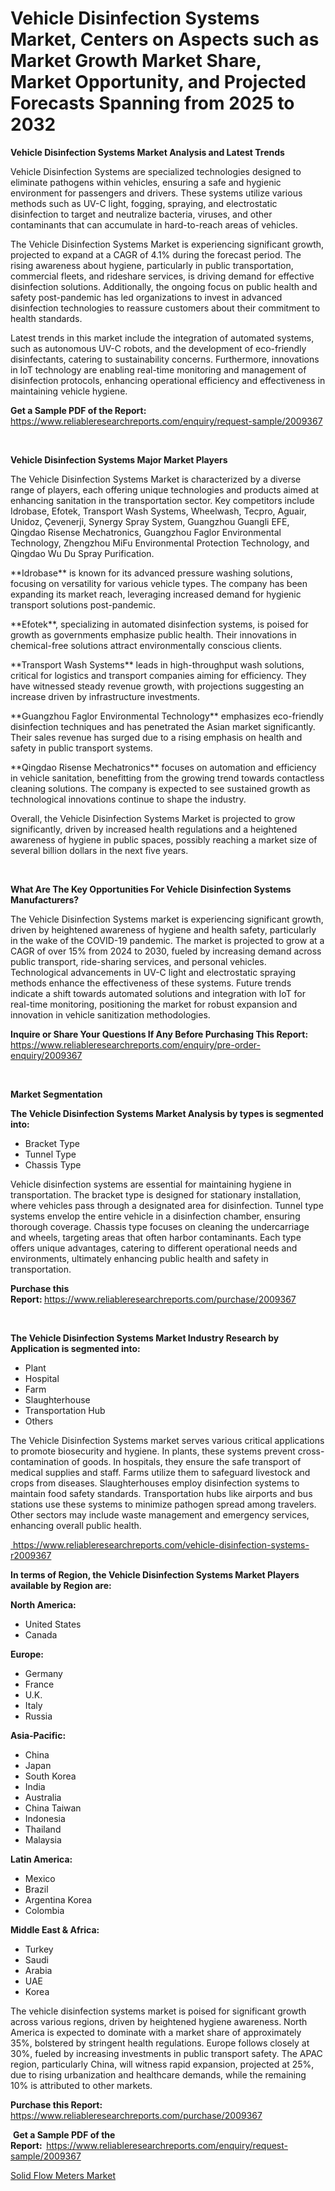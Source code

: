 <p><h1>Vehicle Disinfection Systems Market, Centers on Aspects such as Market Growth Market Share, Market Opportunity, and Projected Forecasts Spanning from 2025 to 2032</h1></p><p><strong>Vehicle Disinfection Systems Market Analysis and Latest Trends</strong></p>
<p><p>Vehicle Disinfection Systems are specialized technologies designed to eliminate pathogens within vehicles, ensuring a safe and hygienic environment for passengers and drivers. These systems utilize various methods such as UV-C light, fogging, spraying, and electrostatic disinfection to target and neutralize bacteria, viruses, and other contaminants that can accumulate in hard-to-reach areas of vehicles.</p><p>The Vehicle Disinfection Systems Market is experiencing significant growth, projected to expand at a CAGR of 4.1% during the forecast period. The rising awareness about hygiene, particularly in public transportation, commercial fleets, and rideshare services, is driving demand for effective disinfection solutions. Additionally, the ongoing focus on public health and safety post-pandemic has led organizations to invest in advanced disinfection technologies to reassure customers about their commitment to health standards.</p><p>Latest trends in this market include the integration of automated systems, such as autonomous UV-C robots, and the development of eco-friendly disinfectants, catering to sustainability concerns. Furthermore, innovations in IoT technology are enabling real-time monitoring and management of disinfection protocols, enhancing operational efficiency and effectiveness in maintaining vehicle hygiene.</p></p>
<p><strong>Get a Sample PDF of the Report:&nbsp;</strong> <a href="https://www.reliableresearchreports.com/enquiry/request-sample/2009367?utm_campaign=2794&utm_medium=2&utm_source=Github&utm_content=ia&utm_term=10042025&utm_id=vehicle-disinfection-systems">https://www.reliableresearchreports.com/enquiry/request-sample/2009367</a></p>
<p>&nbsp;</p>
<p><strong>Vehicle Disinfection Systems Major Market Players</strong></p>
<p><p>The Vehicle Disinfection Systems Market is characterized by a diverse range of players, each offering unique technologies and products aimed at enhancing sanitation in the transportation sector. Key competitors include Idrobase, Efotek, Transport Wash Systems, Wheelwash, Tecpro, Aguair, Unidoz, Çevenerji, Synergy Spray System, Guangzhou Guangli EFE, Qingdao Risense Mechatronics, Guangzhou Faglor Environmental Technology, Zhengzhou MiFu Environmental Protection Technology, and Qingdao Wu Du Spray Purification.</p><p>**Idrobase** is known for its advanced pressure washing solutions, focusing on versatility for various vehicle types. The company has been expanding its market reach, leveraging increased demand for hygienic transport solutions post-pandemic.</p><p>**Efotek**, specializing in automated disinfection systems, is poised for growth as governments emphasize public health. Their innovations in chemical-free solutions attract environmentally conscious clients.</p><p>**Transport Wash Systems** leads in high-throughput wash solutions, critical for logistics and transport companies aiming for efficiency. They have witnessed steady revenue growth, with projections suggesting an increase driven by infrastructure investments.</p><p>**Guangzhou Faglor Environmental Technology** emphasizes eco-friendly disinfection techniques and has penetrated the Asian market significantly. Their sales revenue has surged due to a rising emphasis on health and safety in public transport systems.</p><p>**Qingdao Risense Mechatronics** focuses on automation and efficiency in vehicle sanitation, benefitting from the growing trend towards contactless cleaning solutions. The company is expected to see sustained growth as technological innovations continue to shape the industry.</p><p>Overall, the Vehicle Disinfection Systems Market is projected to grow significantly, driven by increased health regulations and a heightened awareness of hygiene in public spaces, possibly reaching a market size of several billion dollars in the next five years.</p></p>
<p>&nbsp;</p>
<p><strong>What Are The Key Opportunities For Vehicle Disinfection Systems Manufacturers?</strong></p>
<p><p>The Vehicle Disinfection Systems market is experiencing significant growth, driven by heightened awareness of hygiene and health safety, particularly in the wake of the COVID-19 pandemic. The market is projected to grow at a CAGR of over 15% from 2024 to 2030, fueled by increasing demand across public transport, ride-sharing services, and personal vehicles. Technological advancements in UV-C light and electrostatic spraying methods enhance the effectiveness of these systems. Future trends indicate a shift towards automated solutions and integration with IoT for real-time monitoring, positioning the market for robust expansion and innovation in vehicle sanitization methodologies.</p></p>
<p><strong>Inquire or Share Your Questions If Any Before Purchasing This Report:</strong> <a href="https://www.reliableresearchreports.com/enquiry/pre-order-enquiry/2009367?utm_campaign=2794&utm_medium=2&utm_source=Github&utm_content=ia&utm_term=10042025&utm_id=vehicle-disinfection-systems">https://www.reliableresearchreports.com/enquiry/pre-order-enquiry/2009367</a></p>
<p>&nbsp;</p>
<p><strong>Market Segmentation</strong></p>
<p><strong>The Vehicle Disinfection Systems Market Analysis by types is segmented into:</strong></p>
<p><ul><li>Bracket Type</li><li>Tunnel Type</li><li>Chassis Type</li></ul></p>
<p><p>Vehicle disinfection systems are essential for maintaining hygiene in transportation. The bracket type is designed for stationary installation, where vehicles pass through a designated area for disinfection. Tunnel type systems envelop the entire vehicle in a disinfection chamber, ensuring thorough coverage. Chassis type focuses on cleaning the undercarriage and wheels, targeting areas that often harbor contaminants. Each type offers unique advantages, catering to different operational needs and environments, ultimately enhancing public health and safety in transportation.</p></p>
<p><strong>Purchase this Report:&nbsp;</strong><a href="https://www.reliableresearchreports.com/purchase/2009367?utm_campaign=2794&utm_medium=2&utm_source=Github&utm_content=ia&utm_term=10042025&utm_id=vehicle-disinfection-systems">https://www.reliableresearchreports.com/purchase/2009367</a></p>
<p>&nbsp;</p>
<p><strong>The Vehicle Disinfection Systems Market Industry Research by Application is segmented into:</strong></p>
<p><ul><li>Plant</li><li>Hospital</li><li>Farm</li><li>Slaughterhouse</li><li>Transportation Hub</li><li>Others</li></ul></p>
<p><p>The Vehicle Disinfection Systems market serves various critical applications to promote biosecurity and hygiene. In plants, these systems prevent cross-contamination of goods. In hospitals, they ensure the safe transport of medical supplies and staff. Farms utilize them to safeguard livestock and crops from diseases. Slaughterhouses employ disinfection systems to maintain food safety standards. Transportation hubs like airports and bus stations use these systems to minimize pathogen spread among travelers. Other sectors may include waste management and emergency services, enhancing overall public health.</p></p>
<p><a href="https://www.reliableresearchreports.com/vehicle-disinfection-systems-r2009367?utm_campaign=2794&utm_medium=2&utm_source=Github&utm_content=ia&utm_term=10042025&utm_id=vehicle-disinfection-systems">&nbsp;https://www.reliableresearchreports.com/vehicle-disinfection-systems-r2009367</a></p>
<p><strong>In terms of Region, the Vehicle Disinfection Systems Market Players available by Region are:</strong></p>
<p>
    <p> <strong> North America: </strong>
        <ul>
            <li>United States</li>
            <li>Canada</li>
        </ul>
        </p> 
    <p> <strong> Europe: </strong>
        <ul>
            <li>Germany</li>
            <li>France</li>
            <li>U.K.</li>
            <li>Italy</li>
            <li>Russia</li>
        </ul>
        </p> 
    <p> <strong> Asia-Pacific: </strong>
        <ul>
            <li>China</li>
            <li>Japan</li>
            <li>South Korea</li>
            <li>India</li>
            <li>Australia</li>
            <li>China Taiwan</li>
            <li>Indonesia</li>
            <li>Thailand</li>
            <li>Malaysia</li>
        </ul>
        </p> 
    <p> <strong> Latin America: </strong>
        <ul>
            <li>Mexico</li>
            <li>Brazil</li>
            <li>Argentina Korea</li>
            <li>Colombia</li>
        </ul>
        </p> 
    <p> <strong> Middle East & Africa: </strong>
        <ul>
            <li>Turkey</li>
            <li>Saudi</li>
            <li>Arabia</li>
            <li>UAE</li>
            <li>Korea</li>
        </ul>
    </p>
    </p>
<p><p>The vehicle disinfection systems market is poised for significant growth across various regions, driven by heightened hygiene awareness. North America is expected to dominate with a market share of approximately 35%, bolstered by stringent health regulations. Europe follows closely at 30%, fueled by increasing investments in public transport safety. The APAC region, particularly China, will witness rapid expansion, projected at 25%, due to rising urbanization and healthcare demands, while the remaining 10% is attributed to other markets.</p></p>
<p><strong>Purchase this Report: </strong><a href="https://www.reliableresearchreports.com/purchase/2009367?utm_campaign=2794&utm_medium=2&utm_source=Github&utm_content=ia&utm_term=10042025&utm_id=vehicle-disinfection-systems">https://www.reliableresearchreports.com/purchase/2009367</a></p>
<p>&nbsp;<strong>Get a Sample PDF of the Report:&nbsp;&nbsp;</strong><a href="https://www.reliableresearchreports.com/enquiry/request-sample/2009367?utm_campaign=2794&utm_medium=2&utm_source=Github&utm_content=ia&utm_term=10042025&utm_id=vehicle-disinfection-systems">https://www.reliableresearchreports.com/enquiry/request-sample/2009367</a></p>
<p><strong></strong></p>
<p><p><a href="https://github.com/baatetoshda/Market-Research-Report-List-1/blob/main/solid-flow-meters-market.md?utm_campaign=2794&utm_medium=2&utm_source=Github&utm_content=ia&utm_term=10042025&utm_id=vehicle-disinfection-systems">Solid Flow Meters Market</a></p></p>